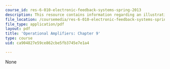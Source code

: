 ```yaml
---
course_id: res-6-010-electronic-feedback-systems-spring-2013
description: This resource contains information regarding an illustrative design.
file_location: /coursemedia/res-6-010-electronic-feedback-systems-spring-2013/ca904827e59ce862cbe5fb3745e7e1a4_MITRES_6-010S13_chap09.pdf
file_type: application/pdf
layout: pdf
title: 'Operational Amplifiers: Chapter 9'
type: course
uid: ca904827e59ce862cbe5fb3745e7e1a4

---
```

None